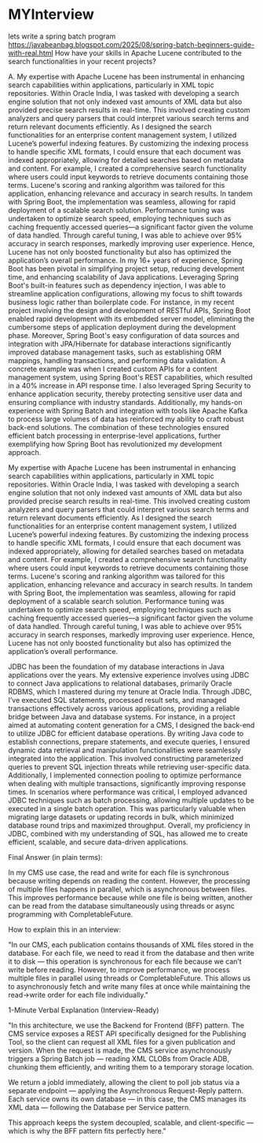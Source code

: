 # MYInterview

lets write a spring batch program https://javabeanbag.blogspot.com/2025/08/spring-batch-beginners-guide-with-real.html
How have your skills in Apache Lucene contributed to the search functionalities in your recent projects?

A. My expertise with Apache Lucene has been instrumental in enhancing search capabilities within applications, particularly in XML topic repositories. Within Oracle India, I was tasked with developing a search engine solution that not only indexed vast amounts of XML data but also provided precise search results in real-time. This involved creating custom analyzers and query parsers that could interpret various search terms and return relevant documents efficiently. As I designed the search functionalities for an enterprise content management system, I utilized Lucene’s powerful indexing features. By customizing the indexing process to handle specific XML formats, I could ensure that each document was indexed appropriately, allowing for detailed searches based on metadata and content. For example, I created a comprehensive search functionality where users could input keywords to retrieve documents containing those terms. Lucene's scoring and ranking algorithm was tailored for this application, enhancing relevance and accuracy in search results. In tandem with Spring Boot, the implementation was seamless, allowing for rapid deployment of a scalable search solution. Performance tuning was undertaken to optimize search speed, employing techniques such as caching frequently accessed queries—a significant factor given the volume of data handled. Through careful tuning, I was able to achieve over 95% accuracy in search responses, markedly improving user experience. Hence, Lucene has not only boosted functionality but also has optimized the application’s overall performance.
In my 16+ years of experience, Spring Boot has been pivotal in simplifying project setup, reducing development time, and enhancing scalability of Java applications. Leveraging Spring Boot's built-in features such as dependency injection, I was able to streamline application configurations, allowing my focus to shift towards business logic rather than boilerplate code. For instance, in my recent project involving the design and development of RESTful APIs, Spring Boot enabled rapid development with its embedded server model, eliminating the cumbersome steps of application deployment during the development phase. Moreover, Spring Boot's easy configuration of data sources and integration with JPA/Hibernate for database interactions significantly improved database management tasks, such as establishing ORM mappings, handling transactions, and performing data validation. A concrete example was when I created custom APIs for a content management system, using Spring Boot's REST capabilities, which resulted in a 40% increase in API response time. I also leveraged Spring Security to enhance application security, thereby protecting sensitive user data and ensuring compliance with industry standards. Additionally, my hands-on experience with Spring Batch and integration with tools like Apache Kafka to process large volumes of data has reinforced my ability to craft robust back-end solutions. The combination of these technologies ensured efficient batch processing in enterprise-level applications, further exemplifying how Spring Boot has revolutionized my development approach.

 My expertise with Apache Lucene has been instrumental in enhancing search capabilities within applications, particularly in XML topic repositories. Within Oracle India, I was tasked with developing a search engine solution that not only indexed vast amounts of XML data but also provided precise search results in real-time. This involved creating custom analyzers and query parsers that could interpret various search terms and return relevant documents efficiently. As I designed the search functionalities for an enterprise content management system, I utilized Lucene’s powerful indexing features. By customizing the indexing process to handle specific XML formats, I could ensure that each document was indexed appropriately, allowing for detailed searches based on metadata and content. For example, I created a comprehensive search functionality where users could input keywords to retrieve documents containing those terms. Lucene's scoring and ranking algorithm was tailored for this application, enhancing relevance and accuracy in search results. In tandem with Spring Boot, the implementation was seamless, allowing for rapid deployment of a scalable search solution. Performance tuning was undertaken to optimize search speed, employing techniques such as caching frequently accessed queries—a significant factor given the volume of data handled. Through careful tuning, I was able to achieve over 95% accuracy in search responses, markedly improving user experience. Hence, Lucene has not only boosted functionality but also has optimized the application’s overall performance.

 JDBC has been the foundation of my database interactions in Java applications over the years. My extensive experience involves using JDBC to connect Java applications to relational databases, primarily Oracle RDBMS, which I mastered during my tenure at Oracle India. Through JDBC, I’ve executed SQL statements, processed result sets, and managed transactions effectively across various applications, providing a reliable bridge between Java and database systems. For instance, in a project aimed at automating content generation for a CMS, I designed the back-end to utilize JDBC for efficient database operations. By writing Java code to establish connections, prepare statements, and execute queries, I ensured dynamic data retrieval and manipulation functionalities were seamlessly integrated into the application. This involved constructing parameterized queries to prevent SQL injection threats while retrieving user-specific data. Additionally, I implemented connection pooling to optimize performance when dealing with multiple transactions, significantly improving response times. In scenarios where performance was critical, I employed advanced JDBC techniques such as batch processing, allowing multiple updates to be executed in a single batch operation. This was particularly valuable when migrating large datasets or updating records in bulk, which minimized database round trips and maximized throughput. Overall, my proficiency in JDBC, combined with my understanding of SQL, has allowed me to create efficient, scalable, and secure data-driven applications.

Final Answer (in plain terms):

In my CMS use case, the read and write for each file is synchronous because writing depends on reading the content. However, the processing of multiple files happens in parallel, which is asynchronous between files. This improves performance because while one file is being written, another can be read from the database simultaneously using threads or async programming with CompletableFuture.

 How to explain this in an interview:

"In our CMS, each publication contains thousands of XML files stored in the database. For each file, we need to read it from the database and then write it to disk — this operation is synchronous for each file because we can’t write before reading. However, to improve performance, we process multiple files in parallel using threads or CompletableFuture. This allows us to asynchronously fetch and write many files at once while maintaining the read→write order for each file individually."


1-Minute Verbal Explanation (Interview-Ready)

"In this architecture, we use the Backend for Frontend (BFF) pattern. The CMS service exposes a REST API specifically designed for the Publishing Tool, so the client can request all XML files for a given publication and version. When the request is made, the CMS service asynchronously triggers a Spring Batch job — reading XML CLOBs from Oracle ADB, chunking them efficiently, and writing them to a temporary storage location.

We return a jobId immediately, allowing the client to poll job status via a separate endpoint — applying the Asynchronous Request-Reply pattern. Each service owns its own database — in this case, the CMS manages its XML data — following the Database per Service pattern.

This approach keeps the system decoupled, scalable, and client-specific — which is why the BFF pattern fits perfectly here."
